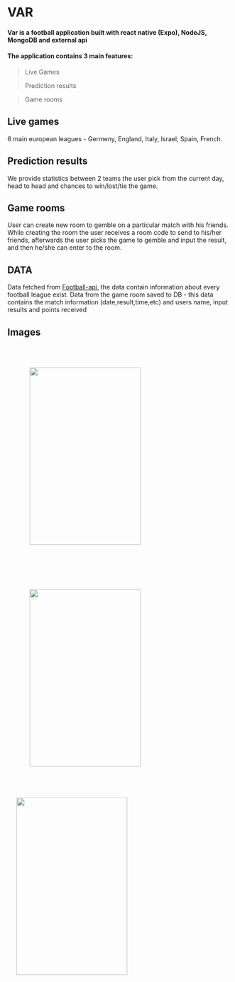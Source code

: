 # VAR
#### Var is a football application built with react native (Expo), NodeJS, MongoDB and external api
#### The application contains 3 main features:
> Live Games

> Prediction results

> Game rooms

## Live games
6 main european leagues - Germeny, England, Italy, Israel, Spain, French.

## Prediction results
We provide statistics between 2 teams the user pick from the current day, head to head and chances to win/lost/tie the game.

## Game rooms
User can create new room to gemble on a particular match with his friends.
While creating the room the user receives a room code to send to his/her friends, afterwards the user picks the game to gemble and input the result, and then
he/she can enter to the room.

## DATA
Data fetched from [Football-api](https://www.api-football.com/), the data contain information about every football league exist.
Data from the game room saved to DB - this data contains the match information (date,result,time,etc) and users name, input results and points received

## Images
<div>
  <img src="https://github.com/ItayGershman/VAR-football-app/blob/master/images/Live_Score.jpg" style="margin: 50px" width="250" height="400">
  <img src="https://github.com/ItayGershman/VAR-football-app/blob/master/images/Prediction.jpg"  style="margin: 50px" width="250" height="400">
  <img src="https://github.com/ItayGershman/VAR-football-app/blob/master/images/Room.jpg"  style="margin: 20px" width="250" height="400">
</div>

